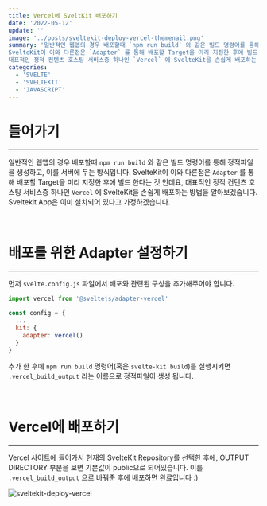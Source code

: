 ```yaml
---
title: Vercel에 SveltKit 배포하기
date: '2022-05-12'
update: ''
image: '../posts/sveltekit-deploy-vercel-themenail.png'
summary: '일반적인 웹앱의 경우 배포할때 `npm run build` 와 같은 빌드 명령어를 통해 정적파일을 생성하고, 이를 서버에 두는 방식입니다.
SvelteKit이 이와 다른점은 `Adapter` 를 통해 배포할 Target을 미리 지정한 후에 빌드 한다는 것 인데요,
대표적인 정적 컨텐츠 호스팅 서비스중 하나인 `Vercel` 에 SvelteKit을 손쉽게 배포하는 방법을 알아보겠습니다.'
categories:
  - 'SVELTE'
  - 'SVELTEKIT'
  - 'JAVASCRIPT'
---
```


# 들어가기

---

일반적인 웹앱의 경우 배포할때 `npm run build` 와 같은 빌드 명령어를 통해 정적파일을 생성하고, 이를 서버에 두는 방식입니다.
SvelteKit이 이와 다른점은 `Adapter` 를 통해 배포할 Target을 미리 지정한 후에 빌드 한다는 것 인데요,
대표적인 정적 컨텐츠 호스팅 서비스중 하나인 `Vercel` 에 SvelteKit을 손쉽게 배포하는 방법을 알아보겠습니다.
Sveltekit App은 이미 설치되어 있다고 가정하겠습니다.

<br />

# 배포를 위한 Adapter 설정하기

---

먼저 `svelte.config.js` 파일에서 배포와 관련된 구성을 추가해주어야 합니다.

```js
import vercel from '@sveltejs/adapter-vercel'

const config = {
  ...
  kit: {
    adapter: vercel()
  }
}
```

추가 한 후에 `npm run build` 명령어(혹은 `svelte-kit build`)를 실행시키면 `.vercel_build_output` 라는 이름으로 정적파일이 생성 됩니다.

<br />

# Vercel에 배포하기

---

Vercel 사이트에 들어가서 현재의 SvelteKit Repository를 선택한 후에, OUTPUT DIRECTORY 부분을 보면 기본값이 public으로 되어있습니다.
이를 `.vercel_build_output` 으로 바꿔준 후에 배포하면 완료입니다 :)

![sveltekit-deploy-vercel](../posts/sveltekit-deploy-vercel.png)
